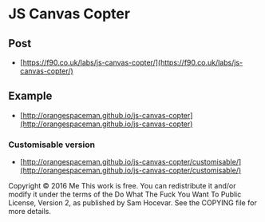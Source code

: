 # JS Canvas Copter

## Post

 - [https://f90.co.uk/labs/js-canvas-copter/](https://f90.co.uk/labs/js-canvas-copter/)

## Example

 - [http://orangespaceman.github.io/js-canvas-copter](http://orangespaceman.github.io/js-canvas-copter)

### Customisable version

 - [http://orangespaceman.github.io/js-canvas-copter/customisable/](http://orangespaceman.github.io/js-canvas-copter/customisable/)


Copyright © 2016 Me
This work is free. You can redistribute it and/or modify it under the
terms of the Do What The Fuck You Want To Public License, Version 2,
as published by Sam Hocevar. See the COPYING file for more details.
